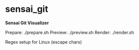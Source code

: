 # sensai_git

**Sensai Git Visualizer**

Prepare: ./prepare.sh
Preview: ./preview.sh
Render: ./render.sh

Regex setup for Linux (escape chars)
